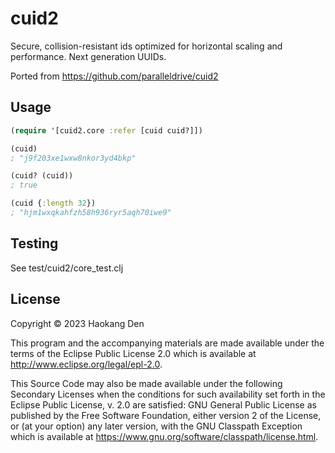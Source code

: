 # cuid2

Secure, collision-resistant ids optimized for horizontal scaling and performance. Next generation UUIDs.

Ported from https://github.com/paralleldrive/cuid2

## Usage

```clj
(require '[cuid2.core :refer [cuid cuid?]])

(cuid)
; "j9f203xe1wxw8nkor3yd4bkp"

(cuid? (cuid))
; true

(cuid {:length 32})
; "hjm1wxqkahfzh58h936ryr5aqh70iwe9"
```

## Testing

See test/cuid2/core_test.clj

## License

Copyright © 2023 Haokang Den

This program and the accompanying materials are made available under the
terms of the Eclipse Public License 2.0 which is available at
http://www.eclipse.org/legal/epl-2.0.

This Source Code may also be made available under the following Secondary
Licenses when the conditions for such availability set forth in the Eclipse
Public License, v. 2.0 are satisfied: GNU General Public License as published by
the Free Software Foundation, either version 2 of the License, or (at your
option) any later version, with the GNU Classpath Exception which is available
at https://www.gnu.org/software/classpath/license.html.
